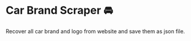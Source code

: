 # Car Brand Scraper &#x1F698;

Recover all car brand and logo from website and save them as json file.
